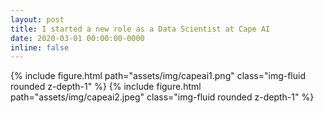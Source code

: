 ```yaml
---
layout: post
title: I started a new role as a Data Scientist at Cape AI
date: 2020-03-01 00:00:00-0000
inline: false
---
```


{% include figure.html path="assets/img/capeai1.png" class="img-fluid rounded z-depth-1" %}
{% include figure.html path="assets/img/capeai2.jpeg" class="img-fluid rounded z-depth-1" %}
